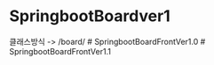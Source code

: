 ﻿# SpringbootBoardver1

클래스방식 ->  /board/
#   S p r i n g b o o t B o a r d F r o n t V e r 1 . 0  
 #   S p r i n g b o o t B o a r d F r o n t V e r 1 . 1  
 